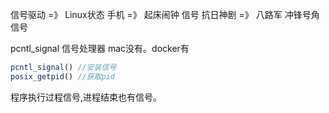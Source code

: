 信号驱动 =》 Linux状态
    手机 =》 起床闹钟 信号
    抗日神剧 =》 八路军 冲锋号角  信号

pcntl_signal 信号处理器 mac没有。docker有   
```php
pcntl_signal() //安装信号
posix_getpid() //获取pid
```

程序执行过程信号,进程结束也有信号。
